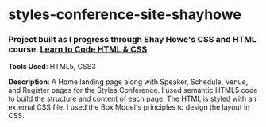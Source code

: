 # styles-conference-site-shayhowe

### Project built as I progress through Shay Howe's CSS and HTML course. [Learn to Code HTML & CSS](https://learn.shayhowe.com/html-css/)

**Tools Used**: HTML5, CSS3

**Description**:
A Home landing page along with Speaker, Schedule, Venue, and Register pages for the Styles Conference. I used semantic HTML5 code to build the structure and content of each page. The HTML is styled with an external CSS file. I used the Box Model's principles to design the layout in CSS.  
